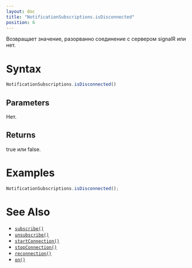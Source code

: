 ```yaml
---
layout: doc
title: "NotificationSubscriptions.isDisconnected"
position: 6
---
```


Возвращает значение, разорванно соединение с сервером signalR или нет.

# Syntax

```js
NotificationSubscriptions.isDisconnected()
```

## Parameters

Нет.

## Returns

true или false.

# Examples

```js
NotificationSubscriptions.isDisconnected();
```

# See Also

* [`subscribe()`](../NotificationSubscriptions.subscribe/)
* [`unsubscribe()`](../NotificationSubscriptions.unsubscribe/)
* [`startConnection()`](../NotificationSubscriptions.startConnection/)
* [`stopConnection()`](../NotificationSubscriptions.stopConnection/)
* [`reconnection()`](../NotificationSubscriptions.reconnection/)
* [`on()`](../NotificationSubscriptions.on/)
